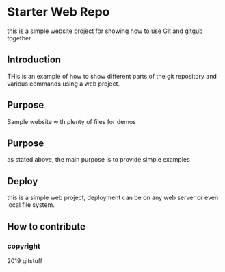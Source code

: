 # Starter Web Repo

this is a simple website project for showing how to use Git and  gitgub together

## Introduction 

THis is an example of how to show different parts of the git repository and various commands using a web project.

## Purpose

Sample website with plenty of files for demos

## Purpose

as stated above, the main purpose is to provide simple examples 

## Deploy

this is a simple web project, deployment can be on any web server or even local file system.

## How to contribute

### copyright 
2019 gitstuff
